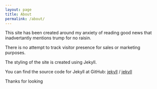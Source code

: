 ```yaml
---
layout: page
title: About
permalink: /about/
---
```


This site has been created around my anxiety of reading good news that inadvertantly mentions trump for no raisin.

There is no attempt to track visitor presence for sales or marketing purposes.

The styling of the site is created using Jekyll.

You can find the source code for Jekyll at GitHub:
[jekyll][jekyll-organization] /
[jekyll](https://github.com/jekyll/jekyll)


[jekyll-organization]: https://github.com/jekyll

Thanks for looking